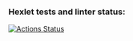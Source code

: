 ### Hexlet tests and linter status:
[![Actions Status](https://github.com/Mone20/java-project-61/actions/workflows/hexlet-check.yml/badge.svg)](https://github.com/Mone20/java-project-61/actions)